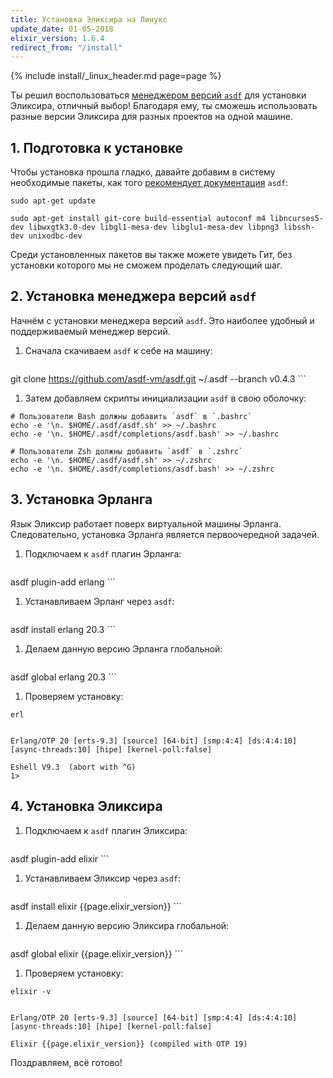```yaml
---
title: Установка Эликсира на Линукс
update_date: 01-05-2018
elixir_version: 1.6.4
redirect_from: "/install"
---
```


{% include install/_linux_header.md page=page %}

Ты решил воспользоваться [менеджером версий `asdf`](https://github.com/asdf-vm/asdf) для установки Эликсира, отличный выбор! Благодаря ему, ты сможешь использовать разные версии Эликсира для разных проектов на одной машине.

## 1. Подготовка к установке

Чтобы установка прошла гладко, давайте добавим в систему необходимые пакеты, как того [рекомендует документация](https://github.com/asdf-vm/asdf-erlang#before-asdf-install) `asdf`:

```
sudo apt-get update

sudo apt-get install git-core build-essential autoconf m4 libncurses5-dev libwxgtk3.0-dev libgl1-mesa-dev libglu1-mesa-dev libpng3 libssh-dev unixodbc-dev
```

Среди установленных пакетов вы также можете увидеть Гит, без установки которого мы не сможем проделать следующий шаг.

## 2. Установка менеджера версий `asdf`

Начнём с установки менеджера версий `asdf`. Это наиболее удобный и поддерживаемый менеджер версий. 

1. Сначала скачиваем `asdf` к себе на машину:

    ```
git clone https://github.com/asdf-vm/asdf.git ~/.asdf --branch v0.4.3
    ```

1. Затем добавляем скрипты инициализации `asdf` в свою оболочку:

```
# Пользователи Bash должны добавить `asdf` в `.bashrc`
echo -e '\n. $HOME/.asdf/asdf.sh' >> ~/.bashrc
echo -e '\n. $HOME/.asdf/completions/asdf.bash' >> ~/.bashrc

# Пользователи Zsh должны добавить `asdf` в `.zshrc`
echo -e '\n. $HOME/.asdf/asdf.sh' >> ~/.zshrc
echo -e '\n. $HOME/.asdf/completions/asdf.bash' >> ~/.zshrc
```

## 3. Установка Эрланга

Язык Эликсир работает поверх виртуальной машины Эрланга. Следовательно, установка Эрланга является первоочередной задачей.

1. Подключаем к `asdf` плагин Эрланга:

    ```
asdf plugin-add erlang
    ```

1. Устанавливаем Эрланг через `asdf`:

    ```
asdf install erlang 20.3
    ```

1. Делаем данную версию Эрланга глобальной:

    ```
asdf global erlang 20.3
    ```

1. Проверяем установку:

```
erl


Erlang/OTP 20 [erts-9.3] [source] [64-bit] [smp:4:4] [ds:4:4:10] [async-threads:10] [hipe] [kernel-poll:false]

Eshell V9.3  (abort with ^G)
1>
```
    

## 4. Установка Эликсира

1. Подключаем к `asdf` плагин Эликсира: 

    ```
asdf plugin-add elixir
    ```

1. Устанавливаем Эликсир через `asdf`:

    ```
asdf install elixir {{page.elixir_version}}
    ```
    
1. Делаем данную версию Эликсира глобальной:

    ```
asdf global elixir {{page.elixir_version}}
    ```

1. Проверяем установку:

```
elixir -v


Erlang/OTP 20 [erts-9.3] [source] [64-bit] [smp:4:4] [ds:4:4:10] [async-threads:10] [hipe] [kernel-poll:false]
    
Elixir {{page.elixir_version}} (compiled with OTP 19)
```

Поздравляем, всё готово!